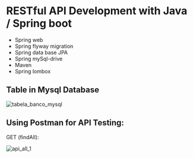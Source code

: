 
   <h1>   RESTful API Development with Java / Spring boot	</h1>

 - Spring web
 - Spring flyway migration
 - Spring data base JPA
 - Spring mySql-drive
 - Maven
 - Spring lombox
<h2> Table in Mysql Database</h2>

![tabela_banco_mysql](https://user-images.githubusercontent.com/46638575/72249532-58f6d180-35d8-11ea-8daa-5f8c16b4948d.jpg)

<h2> Using Postman for API Testing: </h2>

GET (findAll):

![api_all_1](https://user-images.githubusercontent.com/46638575/72248992-34e6c080-35d7-11ea-9c0d-cfa0e826db88.jpg)

